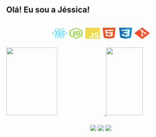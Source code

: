 ## Olá! Eu sou a Jéssica! 

<div align= "center"><br>
  <img align="center" alt="Iza-React" height="30" width="40" src="https://raw.githubusercontent.com/devicons/devicon/master/icons/react/react-original.svg">
  <img align="center" alt="Iza-Node" height="30" width="40" src="https://raw.githubusercontent.com/devicons/devicon/master/icons/nodejs/nodejs-original.svg">
  <img align="center" alt="Iza-Js" height="30" width="40" src="https://raw.githubusercontent.com/devicons/devicon/master/icons/javascript/javascript-plain.svg">
  <img align="center" alt="Iza-HTML" height="30" width="40" src="https://raw.githubusercontent.com/devicons/devicon/master/icons/html5/html5-original.svg">
  <img align="center" alt="Iza-CSS" height="30" width="40" src="https://raw.githubusercontent.com/devicons/devicon/master/icons/css3/css3-original.svg">
  <img align="center" alt="Iza-Git" height="30" width="40" src="https://raw.githubusercontent.com/devicons/devicon/master/icons/git/git-original.svg">
</div>

  ###
<div display= "center">
<a href="https://github.com/callmejeeh">
  <img height="180em" width="52%" src="https://github-readme-stats.vercel.app/api?username=callmejeeh&show_icons=true&theme=bear&include_all_commits=true&count_private=true"/>
<img height="180em" width="44%" src="https://github-readme-stats.vercel.app/api/top-langs/?username=callmejeeh&layout=compact&langs_count=16&theme=bear"/>
</div>

###
<div align= "center"> 
  <a href="https://www.instagram.com/jeehnt/" target="_blank"><img src="https://img.shields.io/badge/-Instagram-%23E4405F?style=for-the-badge&logo=instagram&logoColor=white" target="_blank"></a>
  <a href = "https://www.behance.net/jessicathuller"><img src="https://img.shields.io/badge/-Behance-%23333?style=for-the-badge&logo=behance&logoColor=white" target="_blank"></a>
  <a href="https://linkedin.com/in/jéssica-nicoletti-thuller" target="_blank"><img src="https://img.shields.io/badge/-LinkedIn-%230077B5?style=for-the-badge&logo=linkedin&logoColor=white" target="_blank"></a> 
 
</div>
